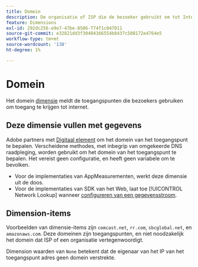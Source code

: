 ```yaml
---
title: Domein
description: De organisatie of ISP die de bezoeker gebruikt om tot Internet toegang te hebben.
feature: Dimensions
exl-id: 292dc256-e9e7-47be-8586-774f1c047011
source-git-commit: e32821dd3f30404166554b8437c508172e4764e5
workflow-type: tm+mt
source-wordcount: '138'
ht-degree: 1%

---
```


# Domein

Het domein [dimensie](overview.md) meldt de toegangspunten die bezoekers gebruiken om toegang te krijgen tot internet.

## Deze dimensie vullen met gegevens

Adobe partners met [Digitaal element](https://www.digitalelement.com/) om het domein van het toegangspunt te bepalen. Verscheidene methodes, met inbegrip van omgekeerde DNS raadpleging, worden gebruikt om het domein van het toegangspunt te bepalen. Het vereist geen configuratie, en heeft geen variabele om te bevolken.

* Voor de implementaties van AppMeasurementen, werkt deze dimensie uit de doos.
* Voor de implementaties van SDK van het Web, laat toe [!UICONTROL Network Lookup] wanneer [configureren van een gegevensstroom](https://experienceleague.adobe.com/docs/experience-platform/datastreams/configure.html?lang=nl-NL).

## Dimension-items

Voorbeelden van dimensie-items zijn `comcast.net`, `rr.com`, `sbcglobal.net`, en `amazonaws.com`. Deze domeinen zijn toegangspunten, en niet noodzakelijk het domein dat ISP of een organisatie vertegenwoordigt.

Dimension waarden van `None` betekent dat de eigenaar van het IP van het toegangspunt adres geen domein verstrekte.
